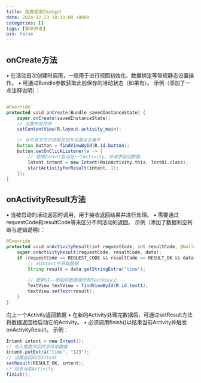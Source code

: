 ```yaml
---
title: 免費使用Chatgpt
date: 2024-12-23 18:10:00 +0800
categories: []
tags: [安卓开发]
pin: false
---
```


## onCreate方法

• 在活动首次创建时调用，一般用于进行视图初始化、数据绑定等常规静态设置操作。
• 可通过Bundle参数获取此前保存的活动状态（如果有）。
示例（添加了一点注释说明）：


```java

@Override
protected void onCreate(Bundle savedInstanceState) {
    super.onCreate(savedInstanceState);
    // 设置布局文件
    setContentView(R.layout.activity_main);

    // 从布局文件中获取按钮并设置点击事件
    Button button = findViewById(R.id.button);
    button.setOnClickListener(v -> {
        // 使用Intent启动另一个Activity，并请求返回数据
        Intent intent = new Intent(MainActivity.this, Test01.class);
        startActivityForResult(intent, 1);
    });
}
```

## onActivityResult方法

• 当被启动的活动返回时调用，用于接收返回结果并进行处理。
• 需要通过requestCode和resultCode等来区分不同活动的返回。
示例（添加了数据判空判断与逻辑说明）：

```java
@Override
protected void onActivityResult(int requestCode, int resultCode, @Nullable Intent data) {
    super.onActivityResult(requestCode, resultCode, data);
    if (requestCode == REQUEST_CODE && resultCode == RESULT_OK && data != null) {
        // 从Intent中获取数据
        String result = data.getStringExtra("time");
        
        // 更新UI——例如将数据展示到TextView上
        TextView textView = findViewById(R.id.text1);
        textView.setText(result);
    }
}
```

向上一个Activity返回数据
• 在新的Activity处理完数据后，可通过setResult方法将数据返回给启动它的Activity。
• 必须调用finish()以结束当前Activity并触发onActivityResult。
示例：

```java
Intent intent = new Intent();
// 存入需要传回的字符串数据
intent.putExtra("time", "123");
// 设置返回码与Intent
setResult(RESULT_OK, intent);
// 结束当前Activity
finish();
```